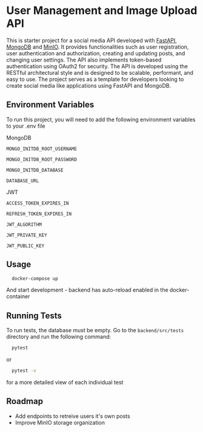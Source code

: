 
# User Management and Image Upload API

This is starter project for a social media API developed with [FastAPI](https://fastapi.tiangolo.com/), [MongoDB](https://www.mongodb.com/) and [MinIO](https://min.io/). It provides functionalities such as user registration, user authentication and authorization, creating and updating posts, and changing user settings. The API also implements token-based authentication using OAuth2 for security. The API is developed using the RESTful architectural style and is designed to be scalable, performant, and easy to use. The project serves as a template for developers looking to create social media like applications using FastAPI and MongoDB.




## Environment Variables

To run this project, you will need to add the following environment variables to your .env file

MongoDB

`MONGO_INITDB_ROOT_USERNAME`

`MONGO_INITDB_ROOT_PASSWORD`

`MONGO_INITDB_DATABASE`

`DATABASE_URL`


JWT

`ACCESS_TOKEN_EXPIRES_IN`

`REFRESH_TOKEN_EXPIRES_IN`

`JWT_ALGORITHM`

`JWT_PRIVATE_KEY` 

`JWT_PUBLIC_KEY`
## Usage

```bash
  docker-compose up
```

And start development - backend has auto-reload enabled in the docker-container
## Running Tests

To run tests, the database must be empty. Go to the ```backend/src/tests``` directory and run the following command:

```bash
  pytest
```
or
```bash
  pytest -v 
```
for a more detailed view of each individual test

## Roadmap

- Add endpoints to retreive users it's own posts
- Improve MinIO storage organization

